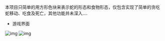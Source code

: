 本项目只简单的用方形色块来表示蛇的形态和食物形态，仅包含实现了简单的贪吃蛇移动、吃食及死亡，其他功能并未深入....

- 游戏界面

![img](file:///C:\Users\mihu\AppData\Local\Temp\ksohtml18588\wps3.jpg) ![img](file:///C:\Users\mihu\AppData\Local\Temp\ksohtml18588\wps4.jpg)

